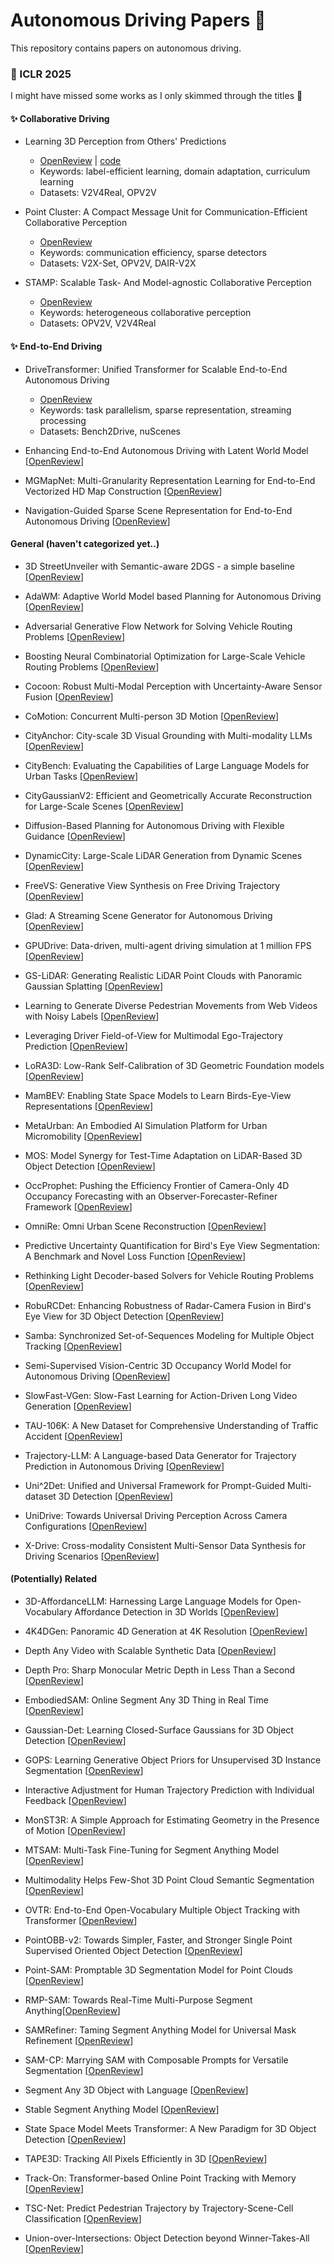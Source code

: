 # Autonomous Driving Papers :car:

This repository contains papers on autonomous driving. 

### :book: ICLR 2025

I might have missed some works as I only skimmed through the titles :pray:

#### :sparkles: Collaborative Driving

- Learning 3D Perception from Others' Predictions 
    - [OpenReview](https://openreview.net/forum?id=Ylk98vWQuQ) | [code](https://github.com/jinsuyoo/rnb-pop)
    - Keywords: label-efficient learning, domain adaptation, curriculum learning
    - Datasets: V2V4Real, OPV2V

- Point Cluster: A Compact Message Unit for Communication-Efficient Collaborative Perception 
    - [OpenReview](https://openreview.net/forum?id=54XlM8Clkg)
    - Keywords: communication efficiency, sparse detectors
    - Datasets: V2X-Set, OPV2V, DAIR-V2X

- STAMP: Scalable Task- And Model-agnostic Collaborative Perception 
    - [OpenReview](https://openreview.net/forum?id=8NdNniulYE)
    - Keywords: heterogeneous collaborative perception
    - Datasets: OPV2V, V2V4Real

#### :sparkles: End-to-End Driving

- DriveTransformer: Unified Transformer for Scalable End-to-End Autonomous Driving 
    - [OpenReview](https://openreview.net/forum?id=M42KR4W9P5)
    - Keywords: task parallelism, sparse representation, streaming processing
    - Datasets: Bench2Drive, nuScenes

- Enhancing End-to-End Autonomous Driving with Latent World Model [[OpenReview](https://openreview.net/forum?id=fd2u60ryG0)]

- MGMapNet: Multi-Granularity Representation Learning for End-to-End Vectorized HD Map Construction [[OpenReview](https://openreview.net/forum?id=E8S5Upr6oO)]

- Navigation-Guided Sparse Scene Representation for End-to-End Autonomous Driving [[OpenReview](https://openreview.net/forum?id=Vv76fCYffN)]

#### General (haven't categorized yet..)

- 3D StreetUnveiler with Semantic-aware 2DGS - a simple baseline [[OpenReview](https://openreview.net/forum?id=G6aJyS0ZV0)]

- AdaWM: Adaptive World Model based Planning for Autonomous Driving [[OpenReview](https://openreview.net/forum?id=NEu8wgPctU)]

- Adversarial Generative Flow Network for Solving Vehicle Routing Problems [[OpenReview](https://openreview.net/forum?id=tBom4xOW1H)]

- Boosting Neural Combinatorial Optimization for Large-Scale Vehicle Routing Problems [[OpenReview](https://openreview.net/forum?id=TbTJJNjumY)]

- Cocoon: Robust Multi-Modal Perception with Uncertainty-Aware Sensor Fusion [[OpenReview](https://openreview.net/forum?id=DKgAFfCs5F)]

- CoMotion: Concurrent Multi-person 3D Motion [[OpenReview](https://openreview.net/forum?id=qKu6KWPgxt)]

- CityAnchor: City-scale 3D Visual Grounding with Multi-modality LLMs [[OpenReview](https://openreview.net/forum?id=7nOl5W6xU4)]

- CityBench: Evaluating the Capabilities of Large Language Models for Urban Tasks [[OpenReview](https://openreview.net/forum?id=oIWN7eMhTb)]

- CityGaussianV2: Efficient and Geometrically Accurate Reconstruction for Large-Scale Scenes [[OpenReview](https://openreview.net/forum?id=a3ptUbuzbW)]

- Diffusion-Based Planning for Autonomous Driving with Flexible Guidance [[OpenReview](https://openreview.net/forum?id=wM2sfVgMDH)]

- DynamicCity: Large-Scale LiDAR Generation from Dynamic Scenes [[OpenReview](https://openreview.net/forum?id=M7KyLjuN0A)]

- FreeVS: Generative View Synthesis on Free Driving Trajectory [[OpenReview](https://openreview.net/forum?id=dTGH9vUVdf)]

- Glad: A Streaming Scene Generator for Autonomous Driving [[OpenReview](https://openreview.net/forum?id=ZFxpclrCCf)]

- GPUDrive: Data-driven, multi-agent driving simulation at 1 million FPS [[OpenReview](https://openreview.net/forum?id=ERv8ptegFi)]

- GS-LiDAR: Generating Realistic LiDAR Point Clouds with Panoramic Gaussian Splatting [[OpenReview](https://openreview.net/forum?id=RMaRBE9s2H)]

- Learning to Generate Diverse Pedestrian Movements from Web Videos with Noisy Labels [[OpenReview](https://openreview.net/forum?id=DydCqKa6AH)]

- Leveraging Driver Field-of-View for Multimodal Ego-Trajectory Prediction [[OpenReview](https://openreview.net/forum?id=LLWj8on4Rv)]

- LoRA3D: Low-Rank Self-Calibration of 3D Geometric Foundation models [[OpenReview](https://openreview.net/forum?id=LSp4KBhAom)]

- MamBEV: Enabling State Space Models to Learn Birds-Eye-View Representations [[OpenReview](https://openreview.net/forum?id=MvEkN2ejZ1)]

- MetaUrban: An Embodied AI Simulation Platform for Urban Micromobility [[OpenReview](https://openreview.net/forum?id=kFsWpSxkFz)]

- MOS: Model Synergy for Test-Time Adaptation on LiDAR-Based 3D Object Detection [[OpenReview](https://openreview.net/forum?id=Y6aHdDNQYD)]

- OccProphet: Pushing the Efficiency Frontier of Camera-Only 4D Occupancy Forecasting with an Observer-Forecaster-Refiner Framework [[OpenReview](https://openreview.net/forum?id=vC7AlY1ytz)]

- OmniRe: Omni Urban Scene Reconstruction [[OpenReview](https://openreview.net/forum?id=11xgiMEI5o)]

- Predictive Uncertainty Quantification for Bird's Eye View Segmentation: A Benchmark and Novel Loss Function [[OpenReview](https://openreview.net/forum?id=k3y0oyK7sn)]

- Rethinking Light Decoder-based Solvers for Vehicle Routing Problems [[OpenReview](https://openreview.net/forum?id=4pRwkYpa2u)]

- RobuRCDet: Enhancing Robustness of Radar-Camera Fusion in Bird's Eye View for 3D Object Detection [[OpenReview](https://openreview.net/forum?id=9xHlhKLu1h)]

- Samba: Synchronized Set-of-Sequences Modeling for Multiple Object Tracking [[OpenReview](https://openreview.net/forum?id=OeBY9XqiTz)]

- Semi-Supervised Vision-Centric 3D Occupancy World Model for Autonomous Driving [[OpenReview](https://openreview.net/forum?id=rCX9l4OTCT)]

- SlowFast-VGen: Slow-Fast Learning for Action-Driven Long Video Generation [[OpenReview](https://openreview.net/forum?id=UL8b54P96G)]

- TAU-106K: A New Dataset for Comprehensive Understanding of Traffic Accident [[OpenReview](https://openreview.net/forum?id=Fb0q2uI4Ha)]

- Trajectory-LLM: A Language-based Data Generator for Trajectory Prediction in Autonomous Driving [[OpenReview](https://openreview.net/forum?id=UapxTvxB3N)]

- Uni^2Det: Unified and Universal Framework for Prompt-Guided Multi-dataset 3D Detection [[OpenReview](https://openreview.net/forum?id=AcVpLS86RT)]

- UniDrive: Towards Universal Driving Perception Across Camera Configurations [[OpenReview](https://openreview.net/forum?id=jVDPq9EdzT)]

- X-Drive: Cross-modality Consistent Multi-Sensor Data Synthesis for Driving Scenarios [[OpenReview](https://openreview.net/forum?id=IEMmEd5Jgm)]

#### (Potentially) Related

- 3D-AffordanceLLM: Harnessing Large Language Models for Open-Vocabulary Affordance Detection in 3D Worlds [[OpenReview](https://openreview.net/forum?id=GThTiuXgDC)]

- 4K4DGen: Panoramic 4D Generation at 4K Resolution [[OpenReview](https://openreview.net/forum?id=qxRoo7ULCo)]

- Depth Any Video with Scalable Synthetic Data [[OpenReview](https://openreview.net/forum?id=gWqFbnKsqR)]

- Depth Pro: Sharp Monocular Metric Depth in Less Than a Second [[OpenReview](https://openreview.net/forum?id=aueXfY0Clv)]

- EmbodiedSAM: Online Segment Any 3D Thing in Real Time [[OpenReview](https://openreview.net/forum?id=XFYUwIyTxQ)]

- Gaussian-Det: Learning Closed-Surface Gaussians for 3D Object Detection [[OpenReview](https://openreview.net/forum?id=DtFCIfvAFc)]

- GOPS: Learning Generative Object Priors for Unsupervised 3D Instance Segmentation [[OpenReview](https://openreview.net/forum?id=wXSshrxlP4)]

- Interactive Adjustment for Human Trajectory Prediction with Individual Feedback [[OpenReview](https://openreview.net/forum?id=DCpukR83sw)]

- MonST3R: A Simple Approach for Estimating Geometry in the Presence of Motion [[OpenReview](https://openreview.net/forum?id=lJpqxFgWCM)]

- MTSAM: Multi-Task Fine-Tuning for Segment Anything Model [[OpenReview](https://openreview.net/forum?id=6N4QMbeVaO)]

- Multimodality Helps Few-Shot 3D Point Cloud Semantic Segmentation [[OpenReview](https://openreview.net/forum?id=jXvwJ51vcK)]

- OVTR: End-to-End Open-Vocabulary Multiple Object Tracking with Transformer [[OpenReview](https://openreview.net/forum?id=GDS5eN65QY)]

- PointOBB-v2: Towards Simpler, Faster, and Stronger Single Point Supervised Oriented Object Detection [[OpenReview](https://openreview.net/forum?id=R22JPTQYWV)]

- Point-SAM: Promptable 3D Segmentation Model for Point Clouds [[OpenReview](https://openreview.net/forum?id=yXCTDhZDh6)]

- RMP-SAM: Towards Real-Time Multi-Purpose Segment Anything[[OpenReview](https://openreview.net/forum?id=1pXzC30ry5)]

- SAMRefiner: Taming Segment Anything Model for Universal Mask Refinement [[OpenReview](https://openreview.net/forum?id=JlDx2xp01W)]

- SAM-CP: Marrying SAM with Composable Prompts for Versatile Segmentation [[OpenReview](https://openreview.net/forum?id=UiEjzBRYeI)]

- Segment Any 3D Object with Language [[OpenReview](https://openreview.net/forum?id=ENv1CeTwxc)]

- Stable Segment Anything Model [[OpenReview](https://openreview.net/forum?id=ooxj2Audlq)]

- State Space Model Meets Transformer: A New Paradigm for 3D Object Detection [[OpenReview](https://openreview.net/forum?id=Tisu1L0Jwt)]

- TAPE3D: Tracking All Pixels Efficiently in 3D [[OpenReview](https://openreview.net/forum?id=d9iHI1eimo)]

- Track-On: Transformer-based Online Point Tracking with Memory [[OpenReview](https://openreview.net/forum?id=oRlANEuqG5)]

- TSC-Net: Predict Pedestrian Trajectory by Trajectory-Scene-Cell Classification [[OpenReview](https://openreview.net/forum?id=Xmh5gdMfRJ)]

- Union-over-Intersections: Object Detection beyond Winner-Takes-All [[OpenReview](https://openreview.net/forum?id=HqLHY4TzGj)]
